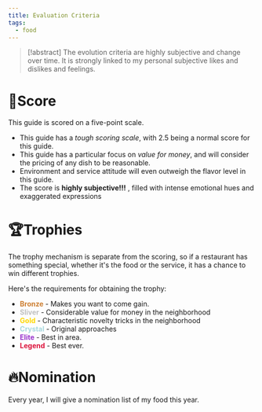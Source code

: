 ```yaml
---
title: Evaluation Criteria
tags:
  - food
---
```



> [!abstract] 
> The evolution criteria are highly subjective and change over time. It is strongly linked to my personal subjective likes and dislikes and feelings.
# 💯Score

This guide is scored on a five-point scale.
* This guide has a *tough scoring scale*, with 2.5 being a normal score for this guide.
* This guide has a particular focus on *value for money*, and will consider the pricing of any dish to be reasonable.
* Environment and service attitude will even outweigh the flavor level in this guide.
* The score is **highly subjective!!!** , filled with intense emotional hues and exaggerated expressions

# 🏆Trophies

The trophy mechanism is separate from the scoring, so if a restaurant has something special, whether it's the food or the service, it has a chance to win different trophies.

Here's the requirements for obtaining the trophy:

* <span style="color:#CD7F32; font-weight:bold;">Bronze</span> - Makes you want to come gain.
* <span style="color:#C0C0C0; font-weight:bold;">Sliver</span> - Considerable value for money in the neighborhood
* <span style="color:#FFD700; font-weight:bold;">Gold</span> - Characteristic novelty tricks in the neighborhood
* <span style="color:#A7D8DE; font-weight:bold;">Crystal</span> - Original approaches
* <span style="color:#9932CC; font-weight:bold;">Elite</span> - Best in area.
* <span style="color:#DC143C; font-weight:bold;">Legend</span> - Best ever.

# 🔥Nomination

Every year, I will give a nomination list of my food this year.